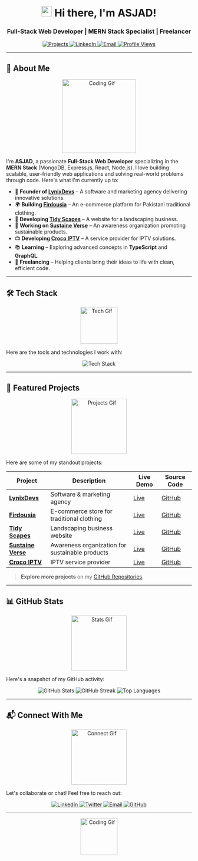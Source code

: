 <h1 align="center">
  <img src="https://media.giphy.com/media/hvRJCLFzcasrR4ia7z/giphy.gif" width="28"> Hi there, I'm ASJAD!
</h1>
<h3 align="center">
  Full-Stack Web Developer | MERN Stack Specialist | Freelancer
</h3>

<p align="center">
  <a href="https://github.com/a4axjd?tab=repositories">
    <img src="https://img.shields.io/badge/Projects-20+-brightgreen?style=for-the-badge&logo=github&logoColor=white" alt="Projects">
  </a>
  <a href="https://linkedin.com/in/YourUsername">
    <img src="https://img.shields.io/badge/LinkedIn-Connect-blue?style=for-the-badge&logo=linkedin&logoColor=white" alt="LinkedIn">
  </a>
  <a href="mailto:your.email@example.com">
    <img src="https://img.shields.io/badge/Email-Contact-red?style=for-the-badge&logo=gmail&logoColor=white" alt="Email">
  </a>
  <a href="https://visitor-badge.glitch.me">
    <img src="https://komarev.com/ghpvc/?username=a4axjd&color=blue&label=Profile+Views&style=for-the-badge" alt="Profile Views">
  </a>
</p>

---

## 🚀 **About Me**

<p align="center">
  <img src="https://media.giphy.com/media/L1R1tvI9svkIWwpVYr/giphy.gif" width="200" alt="Coding Gif">
</p>

I'm **ASJAD**, a passionate **Full-Stack Web Developer** specializing in the **MERN Stack** (MongoDB, Express.js, React, Node.js). I love building scalable, user-friendly web applications and solving real-world problems through code. Here's what I'm currently up to:

- 🌟 **Founder of [LynixDevs](https://lynixdevs.com)** – A software and marketing agency delivering innovative solutions.
- 🌍 **Building [Firdousia](https://firdousia.com)** – An e-commerce platform for Pakistani traditional clothing.
- 🌿 **Developing [Tidy Scapes](https://tidyscapes.com)** – A website for a landscaping business.
- 🌱 **Working on [Sustaine Verse](https://sustaineverse.com)** – An awareness organization promoting sustainable products.
- 📺 **Developing [Croco IPTV](https://crocoiptv.com)** – A service provider for IPTV solutions.
- 📚 **Learning** – Exploring advanced concepts in **TypeScript** and **GraphQL**.
- 💼 **Freelancing** – Helping clients bring their ideas to life with clean, efficient code.

---

## 🛠️ **Tech Stack**

<p align="center">
  <img src="https://media.giphy.com/media/juua9i2c2fA0AIp2iq/giphy.gif" width="100" alt="Tech Gif">
</p>

Here are the tools and technologies I work with:

<p align="center">
  <img src="https://skillicons.dev/icons?i=html,css,js,ts,react,nextjs,nodejs,express,mongodb,firebase,tailwind,bootstrap,git,github,vscode,figma" alt="Tech Stack" />
</p>

---

## 🌟 **Featured Projects**

<p align="center">
  <img src="https://media.giphy.com/media/3oKIPEqDGUULpEU0aQ/giphy.gif" width="150" alt="Projects Gif">
</p>

Here are some of my standout projects:

| Project | Description | Live Demo | Source Code |
|---------|-------------|-----------|-------------|
| **[LynixDevs](https://lynixdevs.com)** | Software & marketing agency | [Live](https://lynixdevs.com) | [GitHub](https://github.com/a4axjd/lynixdevs) |
| **[Firdousia](https://firdousia.com)** | E-commerce store for traditional clothing | [Live](https://firdousia.com) | [GitHub](https://github.com/a4axjd/firdousia) |
| **[Tidy Scapes](https://tidyscapes.com)** | Landscaping business website | [Live](https://tidyscapes.com) | [GitHub](https://github.com/a4axjd/tidyscapes) |
| **[Sustaine Verse](https://sustaineverse.com)** | Awareness organization for sustainable products | [Live](https://sustaineverse.com) | [GitHub](https://github.com/a4axjd/sustaineverse) |
| **[Croco IPTV](https://crocoiptv.com)** | IPTV service provider | [Live](https://crocoiptv.com) | [GitHub](https://github.com/a4axjd/crocoiptv) |

> **Explore more projects** on my [GitHub Repositories](https://github.com/a4axjd?tab=repositories).

---

## 📊 **GitHub Stats**

<p align="center">
  <img src="https://media.giphy.com/media/USV0ym3bVWQJJmNu3N/giphy.gif" width="150" alt="Stats Gif">
</p>

Here's a snapshot of my GitHub activity:

<p align="center">
  <img src="https://github-readme-stats.vercel.app/api?username=a4axjd&show_icons=true&theme=radical" alt="GitHub Stats" />
  <img src="https://github-readme-streak-stats.herokuapp.com/?user=a4axjd&theme=radical" alt="GitHub Streak" />
  <img src="https://github-readme-stats.vercel.app/api/top-langs/?username=a4axjd&layout=compact&theme=radical" alt="Top Languages" />
</p>

---

## 📬 **Connect With Me**

<p align="center">
  <img src="https://media.giphy.com/media/l1J9RFoDzCDrkqtEc/giphy.gif" width="150" alt="Connect Gif">
</p>

Let's collaborate or chat! Feel free to reach out:

<p align="center">
  <a href="https://linkedin.com/in/YourUsername">
    <img src="https://img.shields.io/badge/LinkedIn-0077B5?style=for-the-badge&logo=linkedin&logoColor=white" alt="LinkedIn" />
  </a>
  <a href="https://twitter.com/YourUsername">
    <img src="https://img.shields.io/badge/Twitter-1DA1F2?style=for-the-badge&logo=twitter&logoColor=white" alt="Twitter" />
  </a>
  <a href="mailto:your.email@example.com">
    <img src="https://img.shields.io/badge/Email-D14836?style=for-the-badge&logo=gmail&logoColor=white" alt="Email" />
  </a>
  <a href="https://github.com/a4axjd">
    <img src="https://img.shields.io/badge/GitHub-100000?style=for-the-badge&logo=github&logoColor=white" alt="GitHub" />
  </a>
</p>

---

<p align="center">
  <img src="https://media.giphy.com/media/ZVik7pBtu9dNS/giphy.gif" width="100" alt="Coding Gif" />
</p>